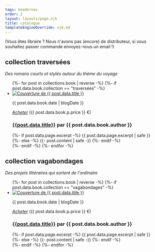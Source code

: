 ```yaml
---
tags: headernav
order: 2
layout: layouts/page.njk
title: catalogue
templateEngineOverride: njk,md
---
```

(Vous êtes libraire ? Nous n'avons pas (encore) de distributeur, si vous souhaitez passer commande envoyez-nous un email !)

## collection traversées
*Des romans courts et stylés autour du thème du voyage*

<ul class="catalogue">
  {%- for post in collections.book | reverse -%}
    {%- if post.data.book.collection == "traversées" -%}
      <li>
          <div class="catalogue_left">
            <a href="{{ post.url }}"><img src="{{ post.data.book.cover }}" alt="Couverture de {{ post.data.title }}" class="catalogue_cover"></a>
            <p class="catalogue_date">{{ post.data.book.date | blogDate }}</p>
            <p class="center small"><a href="{{ post.data.book.p.url }}" target="_blank" title="Acheter le livre physique"><i class="fa-solid fa-cart-shopping"><span class="sr-only">Acheter</span></i></a> ({{ post.data.book.p.price }} €)</p>
          </div>
          <div class="catalogue_right">
            <h3><a href="{{ post.url }}">{{post.data.title}}</a> <span class="catalogue_author">par <strong>{{ post.data.book.author }}</span></strong></h3>
            {%- if post.data.page.excerpt -%}
              {{ post.data.page.excerpt | safe }}
            {%- else -%}
              {{- post.content | safe -}}
            {%- endif -%}
          </div>
      </li>
    {%- endif -%}
  {%- endfor -%}
</ul>

## collection vagabondages
*Des projets littéraires qui sortent de l'ordinaire*

<ul class="catalogue">
  {%- for post in collections.book | reverse -%}
    {%- if post.data.book.collection == "vagabondages" -%}
      <li>
          <div class="catalogue_left">
            <a href="{{ post.url }}"><img src="{{ post.data.book.cover }}" alt="Couverture de {{ post.data.title }}" class="catalogue_cover"></a>
            <p class="catalogue_date">{{ post.data.book.date | blogDate }}</p>
            <p class="center small"><a href="{{ post.data.book.p.url }}" target="_blank" title="Acheter le livre physique"><i class="fa-solid fa-cart-shopping"><span class="sr-only">Acheter</span></i></a> ({{ post.data.book.p.price }} €)</p>
          </div>
          <div class="catalogue_right">
            <h3><a href="{{ post.url }}">{{post.data.title}}</a> <span class="catalogue_author">par <strong>{{ post.data.book.author }}</span></strong></h3>
            {%- if post.data.page.excerpt -%}
              {{ post.data.page.excerpt | safe }}
            {%- else -%}
              {{- post.content | safe -}}
            {%- endif -%}
          </div>
      </li>
    {%- endif -%}
  {%- endfor -%}
</ul>